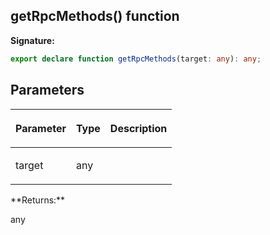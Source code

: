 
## getRpcMethods() function

**Signature:**

```typescript
export declare function getRpcMethods(target: any): any;
```

## Parameters

<table><thead><tr><th>

Parameter


</th><th>

Type


</th><th>

Description


</th></tr></thead>
<tbody><tr><td>

target


</td><td>

any


</td><td>


</td></tr>
</tbody></table>
**Returns:**

any


